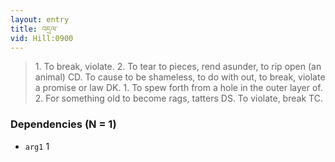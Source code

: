 ```yaml
---
layout: entry
title: འདྲལ་
vid: Hill:0900
---
```

> 1\. To break, violate\. 2\. To tear to pieces, rend asunder, to rip open (an animal) CD\. To cause to be shameless, to do with out, to break, violate a promise or law DK\. 1\. To spew forth from a hole in the outer layer of\. 2\. For something old to become rags, tatters DS\. To violate, break TC\.


### Dependencies (N = 1)
* `arg1` 1
